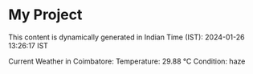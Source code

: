 # My Project

This content is dynamically generated in Indian Time (IST): 2024-01-26 13:26:17 IST


Current Weather in Coimbatore:
Temperature: 29.88 °C
Condition: haze
